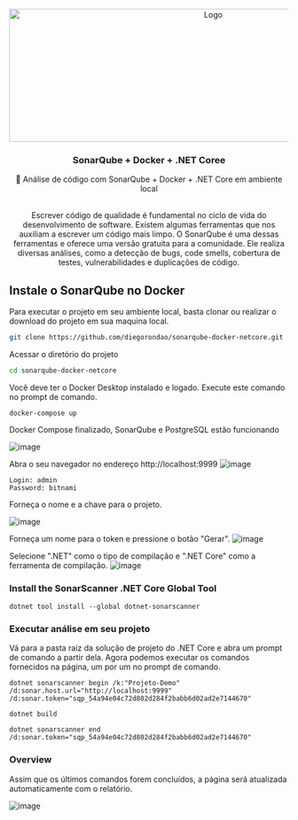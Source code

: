 <!-- PROJECT LOGO -->
<br />
<div align="center">
  <a href="https://github.com/othneildrew/Best-README-Template">
    <img src="https://github.com/user-attachments/assets/93b9793f-6010-4820-b29f-67d62538b94e" alt="Logo" width="720" height="240">
  </a>
  <h3 align="center">SonarQube + Docker + .NET Coree</h3>
  <p align="center">
    🚀 Análise de código com SonarQube + Docker + .NET Core em ambiente local
    <br />
    <br />
  </p>
  <p> Escrever código de qualidade é fundamental no ciclo de vida do desenvolvimento de software. Existem algumas ferramentas que nos auxiliam a escrever um código mais limpo. O SonarQube é uma dessas ferramentas e oferece uma versão gratuita para a comunidade. Ele realiza diversas análises, como a detecção de bugs, code smells, cobertura de testes, vulnerabilidades e duplicações de código.
  </p>
</div>

## Instale o SonarQube no Docker
Para executar o projeto em seu ambiente local, basta clonar ou realizar o download do projeto em sua maquina local.

```sh
git clone https://github.com/diegorondao/sonarqube-docker-netcore.git
```

Acessar o diretório do projeto

```sh
cd sonarqube-docker-netcore
```
Você deve ter o Docker Desktop instalado e logado. Execute este comando no prompt de comando.
```
docker-compose up 
```
Docker Compose finalizado, SonarQube e PostgreSQL estão funcionando

![image](https://github.com/user-attachments/assets/e48753d0-1de2-4f2b-bc9f-c69dd5e76eb2)

Abra o seu navegador no endereço http://localhost:9999
![image](https://github.com/user-attachments/assets/a2525b10-84bd-4752-8cca-7ff6942ae2d2)
    
    Login: admin
    Password: bitnami

Forneça o nome e a chave para o projeto.

![image](https://github.com/user-attachments/assets/ae0859cb-d0e7-4eaa-ab0f-401c6e5f5b0d)

Forneça um nome para o token e pressione o botão "Gerar".
![image](https://github.com/user-attachments/assets/8eff12e8-ef98-4bfb-a920-523536716638)

Selecione ".NET" como o tipo de compilação e ".NET Core" como a ferramenta de compilação.
![image](https://github.com/user-attachments/assets/6041e199-d4d8-4845-9eaa-8498995eefec)

### Install the SonarScanner .NET Core Global Tool
```
dotnet tool install --global dotnet-sonarscanner 
``` 

### Executar análise em seu projeto
Vá para a pasta raiz da solução de projeto do .NET Core e abra um prompt de comando a partir dela. Agora podemos executar os comandos fornecidos na página, um por um no prompt de comando.
```
dotnet sonarscanner begin /k:"Projeto-Demo" /d:sonar.host.url="http://localhost:9999"  /d:sonar.token="sqp_54a94e04c72d802d284f2babb6d02ad2e7144670" 
``` 
```
dotnet build 
``` 
```
dotnet sonarscanner end /d:sonar.token="sqp_54a94e04c72d802d284f2babb6d02ad2e7144670"
``` 
### Overview
Assim que os últimos comandos forem concluídos, a página será atualizada automaticamente com o relatório.

![image](https://github.com/user-attachments/assets/4accc881-7ff6-4b5b-9b9b-7c06b8d50c98)
